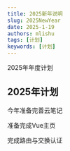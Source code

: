 ```yaml
---
title: 2025新年说明
slug: 2025NewYear
date: 2025-1-19
authors: mlishu
tags: [计划]
keywords: [计划]
---
```


2025年年度计划

<!-- truncate -->

## 2025年计划

今年准备完善云笔记

准备完成Vue主页

完成路由与交换认证